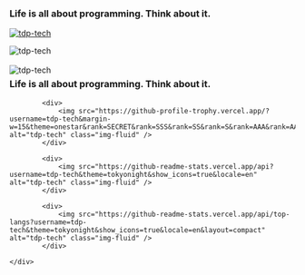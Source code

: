 <h3 align="left">Life is all about programming. Think about it.</h3>

<p align="left"> <a align="center" href="https://github.com/ryo-ma/github-profile-trophy"><img src="https://github-profile-trophy.vercel.app/?username=tdp-tech&margin-w=15&theme=onestar&rank=SECRET&rank=SSS&rank=SS&rank=S&rank=AAA&rank=AA&rank=A&rank=B" alt="tdp-tech"/></a> </p>

<div>&nbsp;<img align="left" src="https://github-readme-stats.vercel.app/api?username=tdp-tech&theme=tokyonight&show_icons=true&locale=en" alt="tdp-tech" /></div>
<br>
<div><img align="left" src="https://github-readme-stats.vercel.app/api/top-langs?username=tdp-tech&theme=tokyonight&show_icons=true&locale=en&layout=compact" alt="tdp-tech" /></div>


<div class="container my-5">
        <div class="text-left mb-3">
            <h3>Life is all about programming. Think about it.</h3>
        </div>

            <div>
                <img src="https://github-profile-trophy.vercel.app/?username=tdp-tech&margin-w=15&theme=onestar&rank=SECRET&rank=SSS&rank=SS&rank=S&rank=AAA&rank=AA&rank=A&rank=B" alt="tdp-tech" class="img-fluid" />
            </div>

            <div>
                <img src="https://github-readme-stats.vercel.app/api?username=tdp-tech&theme=tokyonight&show_icons=true&locale=en" alt="tdp-tech" class="img-fluid" />
            </div>
            
            <div>
                <img src="https://github-readme-stats.vercel.app/api/top-langs?username=tdp-tech&theme=tokyonight&show_icons=true&locale=en&layout=compact" alt="tdp-tech" class="img-fluid" />
            </div>

    </div>
